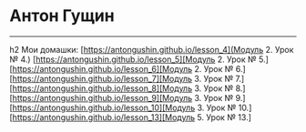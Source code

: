 # Антон Гущин
------------------------------
h2 Мои домашки:
[https://antongushin.github.io/lesson_4](Модуль 2. Урок № 4.)
[https://antongushin.github.io/lesson_5][Модуль 2. Урок № 5.]
[https://antongushin.github.io/lesson_6][Модуль 2. Урок № 6.]
[https://antongushin.github.io/lesson_7][Модуль 3. Урок № 7.]
[https://antongushin.github.io/lesson_8][Модуль 3. Урок № 8.]
[https://antongushin.github.io/lesson_9][Модуль 3. Урок № 9.]
[https://antongushin.github.io/lesson_10][Модуль 3. Урок № 10.]
[https://antongushin.github.io/lesson_13][Модуль 5. Урок № 13.]

